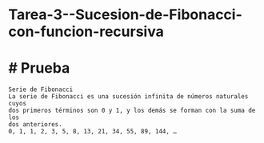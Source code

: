 # Tarea-3--Sucesion-de-Fibonacci-con-funcion-recursiva
# # Prueba
    Serie de Fibonacci
    La serie de Fibonacci es una sucesión infinita de números naturales cuyos
    dos primeros términos son 0 y 1, y los demás se forman con la suma de los
    dos anteriores.
    0, 1, 1, 2, 3, 5, 8, 13, 21, 34, 55, 89, 144, …
